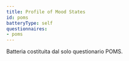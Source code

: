 ```yaml
---
title: Profile of Mood States
id: poms
batteryType: self
questionnaires:
- poms
---
```

Batteria costituita dal solo questionario POMS.